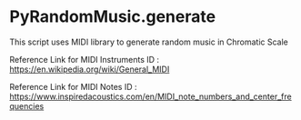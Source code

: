 # PyRandomMusic.generate
This script uses MIDI library to generate random music in Chromatic Scale

Reference Link for MIDI Instruments ID : https://en.wikipedia.org/wiki/General_MIDI

Reference Link for MIDI Notes ID :  https://www.inspiredacoustics.com/en/MIDI_note_numbers_and_center_frequencies
